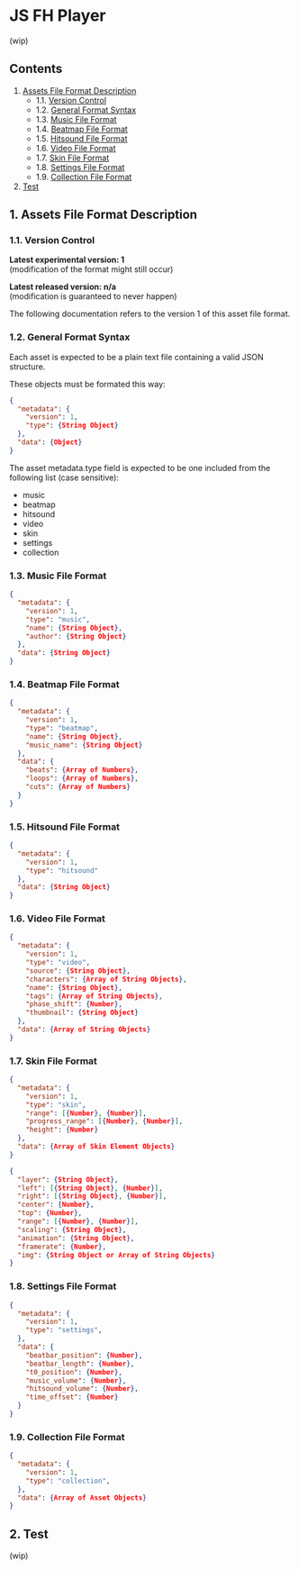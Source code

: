 # JS FH Player

(wip)

## Contents
1. [Assets File Format Description](#1-assets-file-format-description)
   * 1.1. [Version Control](#11-version-control)
   * 1.2. [General Format Syntax](#12-general-format-syntax)
   * 1.3. [Music File Format](#13-music-file-format)
   * 1.4. [Beatmap File Format](#14-beatmap-file-format)
   * 1.5. [Hitsound File Format](#15-hitsound-file-format)
   * 1.6. [Video File Format](#16-video-file-format)
   * 1.7. [Skin File Format](#17-skin-file-format)
   * 1.8. [Settings File Format](#18-settings-file-format)
   * 1.9. [Collection File Format](#19-collection-file-format)
1. [Test](#2-test)

## 1. Assets File Format Description

### 1.1. Version Control

**Latest experimental version: 1**  
(modification of the format might still occur)

**Latest released version: n/a**  
(modification is guaranteed to never happen)

The following documentation refers to the version 1 of this asset file format.

### 1.2. General Format Syntax

Each asset is expected to be a plain text file containing a valid JSON structure.

These objects must be formated this way:

```JSON
{
  "metadata": {
    "version": 1,
    "type": {String Object}
  },
  "data": {Object}
}
```

The asset metadata.type field is expected to be one included from the following list (case sensitive):
- music
- beatmap
- hitsound
- video
- skin
- settings
- collection

### 1.3. Music File Format

```JSON
{
  "metadata": {
    "version": 1,
    "type": "music",
    "name": {String Object},
    "author": {String Object}
  },
  "data": {String Object}
}
```

### 1.4. Beatmap File Format

```JSON
{
  "metadata": {
    "version": 1,
    "type": "beatmap",
    "name": {String Object},
    "music_name": {String Object}
  },
  "data": {
    "beats": {Array of Numbers},
    "loops": {Array of Numbers},
    "cuts": {Array of Numbers}
  }
}
```

### 1.5. Hitsound File Format

```JSON
{
  "metadata": {
    "version": 1,
    "type": "hitsound"
  },
  "data": {String Object}
}
```

### 1.6. Video File Format

```JSON
{
  "metadata": {
    "version": 1,
    "type": "video",
    "source": {String Object},
    "characters": {Array of String Objects},
    "name": {String Object},
    "tags": {Array of String Objects},
    "phase_shift": {Number},
    "thumbnail": {String Object}
  },
  "data": {Array of String Objects}
}
```

### 1.7. Skin File Format

```JSON
{
  "metadata": {
    "version": 1,
    "type": "skin",
    "range": [{Number}, {Number}],
    "progress_range": [{Number}, {Number}],
    "height": {Number}
  },
  "data": {Array of Skin Element Objects}
}
```

```JSON
{
  "layer": {String Object},
  "left": [{String Object}, {Number}],
  "right": [{String Object}, {Number}],
  "center": {Number},
  "top": {Number},
  "range": [{Number}, {Number}],
  "scaling": {String Object},
  "animation": {String Object},
  "framerate": {Number},
  "img": {String Object or Array of String Objects}
}
```

### 1.8. Settings File Format

```JSON
{
  "metadata": {
    "version": 1,
    "type": "settings",
  },
  "data": {
    "beatbar_position": {Number},
    "beatbar_length": {Number},
    "t0_position": {Number},
    "music_volume": {Number},
    "hitsound_volume": {Number},
    "time_offset": {Number}
  }
}
```

### 1.9. Collection File Format

```JSON
{
  "metadata": {
    "version": 1,
    "type": "collection",
  },
  "data": {Array of Asset Objects}
}
```

## 2. Test

(wip)
